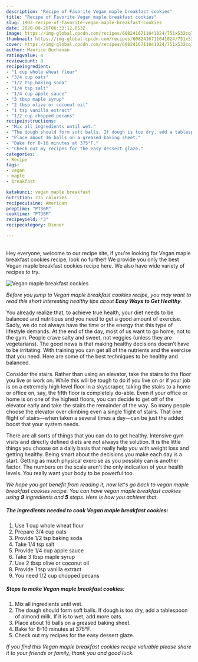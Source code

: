 ```yaml
---
description: "Recipe of Favorite Vegan maple breakfast cookies"
title: "Recipe of Favorite Vegan maple breakfast cookies"
slug: 1903-recipe-of-favorite-vegan-maple-breakfast-cookies
date: 2020-09-26T06:33:12.053Z
image: https://img-global.cpcdn.com/recipes/6082416711041024/751x532cq70/vegan-maple-breakfast-cookies-recipe-main-photo.jpg
thumbnail: https://img-global.cpcdn.com/recipes/6082416711041024/751x532cq70/vegan-maple-breakfast-cookies-recipe-main-photo.jpg
cover: https://img-global.cpcdn.com/recipes/6082416711041024/751x532cq70/vegan-maple-breakfast-cookies-recipe-main-photo.jpg
author: Maurice Buchanan
ratingvalue: 4
reviewcount: 8
recipeingredient:
- "1 cup whole wheat flour"
- "3/4 cup oats"
- "1/2 tsp baking soda"
- "1/4 tsp salt"
- "1/4 cup apple sauce"
- "3 tbsp maple syrup"
- "2 tbsp olive or coconut oil"
- "1 tsp vanilla extract"
- "1/2 cup chopped pecans"
recipeinstructions:
- "Mix all ingredients until wet."
- "The dough should form soft balls. If dough is too dry, add a tablespoon of almond milk. If it is to wet, add more oats."
- "Place about 16 balls on a greased baking sheet."
- "Bake for 8-10 minutes at 375°F."
- "Check out my recipes for the easy dessert glaze."
categories:
- Recipe
tags:
- vegan
- maple
- breakfast

katakunci: vegan maple breakfast 
nutrition: 275 calories
recipecuisine: American
preptime: "PT36M"
cooktime: "PT38M"
recipeyield: "3"
recipecategory: Dinner

---
```

<br>
Hey everyone, welcome to our recipe site, if you're looking for Vegan maple breakfast cookies recipe, look no further! We provide you only the best Vegan maple breakfast cookies recipe here. We also have wide variety of recipes to try.
<br>


![Vegan maple breakfast cookies](https://img-global.cpcdn.com/recipes/6082416711041024/751x532cq70/vegan-maple-breakfast-cookies-recipe-main-photo.jpg)

<i>Before you jump to Vegan maple breakfast cookies recipe, you may want to read this short interesting healthy tips about <strong>Easy Ways to Get Healthy</strong>.</i>

You already realize that, to achieve true health, your diet needs to be balanced and nutritious and you need to get a good amount of exercise. Sadly, we do not always have the time or the energy that this type of lifestyle demands. At the end of the day, most of us want to go home, not to the gym. People crave salty and sweet, not veggies (unless they are vegetarians). The good news is that making healthy decisions doesn’t have to be irritating. With training you can get all of the nutrients and the exercise that you need. Here are some of the best techniques to be healthy and balanced.

Consider the stairs. Rather than using an elevator, take the stairs to the floor you live or work on. While this will be tough to do if you live on or if your job is on a extremely high level floor in a skyscraper, taking the stairs to a home or office on, say, the fifth floor is completely do-able. Even if your office or home is on one of the highest floors, you can decide to get off of the elevator early and take the stairs the remainder of the way. So many people choose the elevator over climbing even a single flight of stairs. That one flight of stairs—when taken a several times a day—can be just the added boost that your system needs. 

There are all sorts of things that you can do to get healthy. Intensive gym visits and directly defined diets are not always the solution. It is the little things you choose on a daily basis that really help you with weight loss and getting healthy. Being smart about the decisions you make each day is a start. Getting as much physical exercise as you possibly can is another factor. The numbers on the scale aren't the only indication of your health levels. You really want your body to be powerful too. 


<i>We hope you got benefit from reading it, now let's go back to vegan maple breakfast cookies recipe. You can have vegan maple breakfast cookies using <strong>9</strong> ingredients and <strong>5</strong> steps. Here is how you achieve that.
</i>

##### The ingredients needed to cook Vegan maple breakfast cookies:

1. Use 1 cup whole wheat flour
1. Prepare 3/4 cup oats
1. Provide 1/2 tsp baking soda
1. Take 1/4 tsp salt
1. Provide 1/4 cup apple sauce
1. Take 3 tbsp maple syrup
1. Use 2 tbsp olive or coconut oil
1. Provide 1 tsp vanilla extract
1. You need 1/2 cup chopped pecans


##### Steps to make Vegan maple breakfast cookies:

1. Mix all ingredients until wet.
1. The dough should form soft balls. If dough is too dry, add a tablespoon of almond milk. If it is to wet, add more oats.
1. Place about 16 balls on a greased baking sheet.
1. Bake for 8-10 minutes at 375°F.
1. Check out my recipes for the easy dessert glaze.


<i>If you find this Vegan maple breakfast cookies recipe valuable please share it to your friends or family, thank you and good luck.</i>
